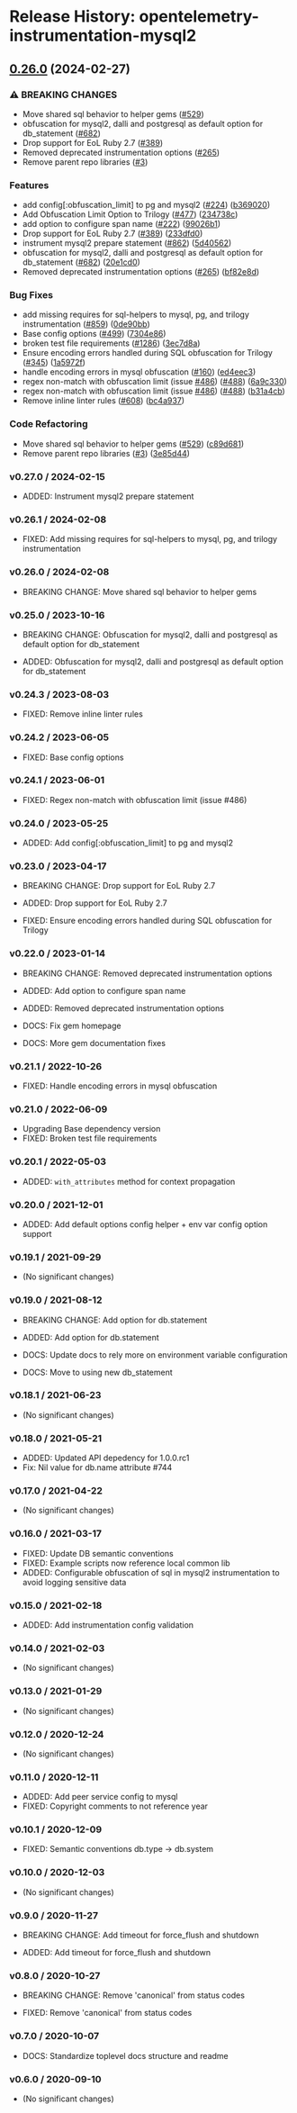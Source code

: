 # Release History: opentelemetry-instrumentation-mysql2

## [0.26.0](https://github.com/flywirecorp/opentelemetry-ruby-contrib/compare/opentelemetry-instrumentation-mysql2-v0.25.0...opentelemetry-instrumentation-mysql2/v0.26.0) (2024-02-27)


### ⚠ BREAKING CHANGES

* Move shared sql behavior to helper gems ([#529](https://github.com/flywirecorp/opentelemetry-ruby-contrib/issues/529))
* obfuscation for mysql2, dalli and postgresql as default option for db_statement ([#682](https://github.com/flywirecorp/opentelemetry-ruby-contrib/issues/682))
* Drop support for EoL Ruby 2.7 ([#389](https://github.com/flywirecorp/opentelemetry-ruby-contrib/issues/389))
* Removed deprecated instrumentation options ([#265](https://github.com/flywirecorp/opentelemetry-ruby-contrib/issues/265))
* Remove parent repo libraries ([#3](https://github.com/flywirecorp/opentelemetry-ruby-contrib/issues/3))

### Features

* add config[:obfuscation_limit] to pg and mysql2 ([#224](https://github.com/flywirecorp/opentelemetry-ruby-contrib/issues/224)) ([b369020](https://github.com/flywirecorp/opentelemetry-ruby-contrib/commit/b36902099ea90dc23d06bdc424a3fd6d08d5f9d7))
* Add Obfuscation Limit Option to Trilogy ([#477](https://github.com/flywirecorp/opentelemetry-ruby-contrib/issues/477)) ([234738c](https://github.com/flywirecorp/opentelemetry-ruby-contrib/commit/234738c5fbd8d630d543f61d84fcefcf948756f1))
* add option to configure span name ([#222](https://github.com/flywirecorp/opentelemetry-ruby-contrib/issues/222)) ([99026b1](https://github.com/flywirecorp/opentelemetry-ruby-contrib/commit/99026b14cfe23d702b8ec99bf05d48593b15ec71))
* Drop support for EoL Ruby 2.7 ([#389](https://github.com/flywirecorp/opentelemetry-ruby-contrib/issues/389)) ([233dfd0](https://github.com/flywirecorp/opentelemetry-ruby-contrib/commit/233dfd0dae81346e9687090f9d8dfb85215e0ba7))
* instrument mysql2 prepare statement ([#862](https://github.com/flywirecorp/opentelemetry-ruby-contrib/issues/862)) ([5d40562](https://github.com/flywirecorp/opentelemetry-ruby-contrib/commit/5d405628eeb1d32767bd7544c249e4aa74b1f140))
* obfuscation for mysql2, dalli and postgresql as default option for db_statement ([#682](https://github.com/flywirecorp/opentelemetry-ruby-contrib/issues/682)) ([20e1cd0](https://github.com/flywirecorp/opentelemetry-ruby-contrib/commit/20e1cd04f8167276453b27469912e90984a291ac))
* Removed deprecated instrumentation options ([#265](https://github.com/flywirecorp/opentelemetry-ruby-contrib/issues/265)) ([bf82e8d](https://github.com/flywirecorp/opentelemetry-ruby-contrib/commit/bf82e8d5e25766de99b803e23af6c5666c5bfc5b))


### Bug Fixes

* add missing requires for sql-helpers to mysql, pg, and trilogy instrumentation ([#859](https://github.com/flywirecorp/opentelemetry-ruby-contrib/issues/859)) ([0de90bb](https://github.com/flywirecorp/opentelemetry-ruby-contrib/commit/0de90bb14165356f94a0243c6dd803ecd2b630e2))
* Base config options ([#499](https://github.com/flywirecorp/opentelemetry-ruby-contrib/issues/499)) ([7304e86](https://github.com/flywirecorp/opentelemetry-ruby-contrib/commit/7304e86e9a3beba5c20f790b256bbb54469411ca))
* broken test file requirements ([#1286](https://github.com/flywirecorp/opentelemetry-ruby-contrib/issues/1286)) ([3ec7d8a](https://github.com/flywirecorp/opentelemetry-ruby-contrib/commit/3ec7d8a456dbd3c9bbad7b397a3da8b8a311d8e3))
* Ensure encoding errors handled during SQL obfuscation for Trilogy ([#345](https://github.com/flywirecorp/opentelemetry-ruby-contrib/issues/345)) ([1a5972f](https://github.com/flywirecorp/opentelemetry-ruby-contrib/commit/1a5972f449e920bd3b54fc1033121d72f906c771))
* handle encoding errors in mysql obfuscation ([#160](https://github.com/flywirecorp/opentelemetry-ruby-contrib/issues/160)) ([ed4eec3](https://github.com/flywirecorp/opentelemetry-ruby-contrib/commit/ed4eec3320cc35079191416ef0cb6268fe51be60))
* regex non-match with obfuscation limit (issue [#486](https://github.com/flywirecorp/opentelemetry-ruby-contrib/issues/486)) ([#488](https://github.com/flywirecorp/opentelemetry-ruby-contrib/issues/488)) ([6a9c330](https://github.com/flywirecorp/opentelemetry-ruby-contrib/commit/6a9c33088c6c9f39b2bc30247a3ed825553c07d4))
* regex non-match with obfuscation limit (issue [#486](https://github.com/flywirecorp/opentelemetry-ruby-contrib/issues/486)) ([#488](https://github.com/flywirecorp/opentelemetry-ruby-contrib/issues/488)) ([b31a4cb](https://github.com/flywirecorp/opentelemetry-ruby-contrib/commit/b31a4cbb20ba7ee4a3422ce65f948a7fa3f43f85))
* Remove inline linter rules ([#608](https://github.com/flywirecorp/opentelemetry-ruby-contrib/issues/608)) ([bc4a937](https://github.com/flywirecorp/opentelemetry-ruby-contrib/commit/bc4a937ed2a0d1898f0f19ae45a2b3a0ef9a067c))


### Code Refactoring

* Move shared sql behavior to helper gems ([#529](https://github.com/flywirecorp/opentelemetry-ruby-contrib/issues/529)) ([c89d681](https://github.com/flywirecorp/opentelemetry-ruby-contrib/commit/c89d6814f167f6adf3d2f1105e62e5987c8f5f49))
* Remove parent repo libraries ([#3](https://github.com/flywirecorp/opentelemetry-ruby-contrib/issues/3)) ([3e85d44](https://github.com/flywirecorp/opentelemetry-ruby-contrib/commit/3e85d4436d338f326816c639cd2087751c63feb1))

### v0.27.0 / 2024-02-15

* ADDED: Instrument mysql2 prepare statement

### v0.26.1 / 2024-02-08

* FIXED: Add missing requires for sql-helpers to mysql, pg, and trilogy instrumentation

### v0.26.0 / 2024-02-08

* BREAKING CHANGE: Move shared sql behavior to helper gems


### v0.25.0 / 2023-10-16

* BREAKING CHANGE: Obfuscation for mysql2, dalli and postgresql as default option for db_statement

* ADDED: Obfuscation for mysql2, dalli and postgresql as default option for db_statement

### v0.24.3 / 2023-08-03

* FIXED: Remove inline linter rules

### v0.24.2 / 2023-06-05

* FIXED: Base config options 

### v0.24.1 / 2023-06-01

* FIXED: Regex non-match with obfuscation limit (issue #486)

### v0.24.0 / 2023-05-25

* ADDED: Add config[:obfuscation_limit] to pg and mysql2

### v0.23.0 / 2023-04-17

* BREAKING CHANGE: Drop support for EoL Ruby 2.7

* ADDED: Drop support for EoL Ruby 2.7
* FIXED: Ensure encoding errors handled during SQL obfuscation for Trilogy

### v0.22.0 / 2023-01-14

* BREAKING CHANGE: Removed deprecated instrumentation options

* ADDED: Add option to configure span name
* ADDED: Removed deprecated instrumentation options
* DOCS: Fix gem homepage
* DOCS: More gem documentation fixes

### v0.21.1 / 2022-10-26

* FIXED: Handle encoding errors in mysql obfuscation

### v0.21.0 / 2022-06-09

* Upgrading Base dependency version
* FIXED: Broken test file requirements

### v0.20.1 / 2022-05-03

* ADDED: `with_attributes` method for context propagation

### v0.20.0 / 2021-12-01

* ADDED: Add default options config helper + env var config option support

### v0.19.1 / 2021-09-29

* (No significant changes)

### v0.19.0 / 2021-08-12

* BREAKING CHANGE: Add option for db.statement

* ADDED: Add option for db.statement
* DOCS: Update docs to rely more on environment variable configuration
* DOCS: Move to using new db_statement

### v0.18.1 / 2021-06-23

* (No significant changes)

### v0.18.0 / 2021-05-21

* ADDED: Updated API depedency for 1.0.0.rc1
* Fix: Nil value for db.name attribute #744

### v0.17.0 / 2021-04-22

* (No significant changes)

### v0.16.0 / 2021-03-17

* FIXED: Update DB semantic conventions
* FIXED: Example scripts now reference local common lib
* ADDED: Configurable obfuscation of sql in mysql2 instrumentation to avoid logging sensitive data

### v0.15.0 / 2021-02-18

* ADDED: Add instrumentation config validation

### v0.14.0 / 2021-02-03

* (No significant changes)

### v0.13.0 / 2021-01-29

* (No significant changes)

### v0.12.0 / 2020-12-24

* (No significant changes)

### v0.11.0 / 2020-12-11

* ADDED: Add peer service config to mysql
* FIXED: Copyright comments to not reference year

### v0.10.1 / 2020-12-09

* FIXED: Semantic conventions db.type -> db.system

### v0.10.0 / 2020-12-03

* (No significant changes)

### v0.9.0 / 2020-11-27

* BREAKING CHANGE: Add timeout for force_flush and shutdown

* ADDED: Add timeout for force_flush and shutdown

### v0.8.0 / 2020-10-27

* BREAKING CHANGE: Remove 'canonical' from status codes

* FIXED: Remove 'canonical' from status codes

### v0.7.0 / 2020-10-07

* DOCS: Standardize toplevel docs structure and readme

### v0.6.0 / 2020-09-10

* (No significant changes)
